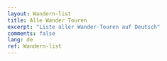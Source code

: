 ```yaml
---
layout: Wandern-list
title: Alle Wander Touren
excerpt: "Liste aller Wander-Touren auf Deutsch"
comments: false
lang: de
ref: Wandern-list
---
```

